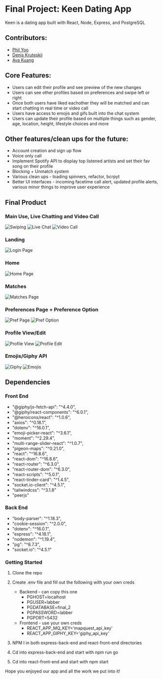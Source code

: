 # Final Project: Keen Dating App 
Keen is a dating app built with React, Node, Express, and PostgreSQL

## Contributors:
* [Phil Yoo](https://github.com/josemourinho333)
* [Denis Kruteskii](https://github.com/ukflava)
* [Ava Kuang](https://github.com/avacadok)

## Core Features:
* Users can edit their profile and see preview of the new changes
* Users can see other profiles based on preferences and swipe left or right
* Once both users have liked eachother they will be matched and can start chatting in real time or video call
* Users have access to emojis and gifs built into the chat system
* Users can update their profile based on multiple things such as gender, age, location, height, lifestyle choices and more

## Other features/clean ups for the future:
* Account creation and sign up flow
* Voice only call
* Implement Spotify API to display top listened artists and set their fav song on their profile
* Blocking + Unmatch system
* Various clean ups - loading spinners, refactor, bcrpyt 
* Better UI interfaces - incoming facetime call alert, updated profile alerts, various minor things to improve user experience

## Final Product

### Main Use, Live Chatting and Video Call
![Swiping](https://github.com/josemourinho333/Keen-Dating-App/blob/master/docs/keen-swiping.gif?raw=true)
![Live Chat](https://github.com/josemourinho333/Keen-Dating-App/blob/master/docs/keen-livechat.gif?raw=true)
![Video Call](https://github.com/josemourinho333/Keen-Dating-App/blob/master/docs/keen-videocall.gif?raw=true)

### Landing
![Login Page](https://github.com/josemourinho333/Keen-Dating-App/blob/master/docs/Landing-Login.PNG?raw=true)

### Home
![Home Page](https://github.com/josemourinho333/Keen-Dating-App/blob/master/docs/Homepage.PNG?raw=true)

### Matches
![Matches Page](https://github.com/josemourinho333/Keen-Dating-App/blob/master/docs/Matches-page.PNG?raw=true)

### Preferences Page + Preference Option
![Pref Page](https://github.com/josemourinho333/Keen-Dating-App/blob/master/docs/Preferences-page.PNG?raw=true)
![Pref Option](https://github.com/josemourinho333/Keen-Dating-App/blob/master/docs/Preference-option.PNG?raw=true)

### Profile View/Edit
![Profile View](https://github.com/josemourinho333/Keen-Dating-App/blob/master/docs/Profile-view-edit.PNG?raw=true)
![Profile Edit](https://github.com/josemourinho333/Keen-Dating-App/blob/master/docs/Profile-view-edit-2.PNG?raw=true)

### Emojis/Giphy API
![Giphy](https://github.com/josemourinho333/Keen-Dating-App/blob/master/docs/Chatting-giphy.PNG?raw=true)
![Emojis](https://github.com/josemourinho333/Keen-Dating-App/blob/master/docs/Chatting-emojis.PNG?raw=true)

## Dependencies 
### Front End
* "@giphy/js-fetch-api": "^4.4.0",
* "@giphy/react-components": "^6.0.1",
* "@heroicons/react": "^1.0.6",
* "axios": "^0.18.1",
* "dotenv": "^16.0.1",
* "emoji-picker-react": "^3.6.1",
* "moment": "^2.29.4",
* "multi-range-slider-react": "^1.0.7",
* "pigeon-maps": "^0.21.0",
* "react": "^16.8.6",
* "react-dom": "^16.8.6",
* "react-router": "^6.3.0",
* "react-router-dom": "^6.3.0",
* "react-scripts": "^5.0.1",
* "react-tinder-card": "^1.4.5",
* "socket.io-client": "^4.5.1",
* "tailwindcss": "^3.1.8"
* "peerjs"

### Back End
* "body-parser": "^1.18.3",
* "cookie-session": "^2.0.0",
* "dotenv": "^16.0.1",
* "express": "^4.18.1",
* "nodemon": "^1.19.4",
* "pg": "^8.7.3",
* "socket.io": "^4.5.1"

### Getting Started
1. Clone the repo
2. Create .env file and fill out the following with your own creds
   -  Backend - can copy this one
      - PGHOST=localhost
      - PGUSER=labber
      - PGDATABASE=final_2
      - PGPASSWORD=labber
      - PGPORT=5432
   - Frontend - use your own creds
      - REACT_APP_MQ_KEY='mapquest_api_key'
      - REACT_APP_GIPHY_KEY='giphy_api_key'

3. NPM I in both express-back-end and react-front-end directories
4. Cd into express-back-end and start with npm run go
5. Cd into react-front-end and start with npm start 

Hope you enjoyed our app and all the work we put into it! 